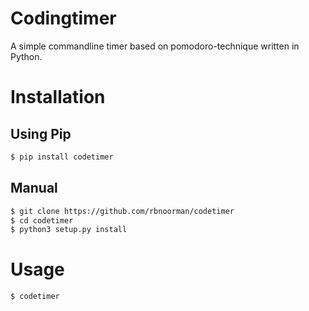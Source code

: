 # Codingtimer
A simple commandline timer based on pomodoro-technique written in Python.

# Installation

## Using Pip

```bash
$ pip install codetimer
```

## Manual
```bash
$ git clone https://github.com/rbnoorman/codetimer
$ cd codetimer
$ python3 setup.py install
```

# Usage

```bash
$ codetimer
```

